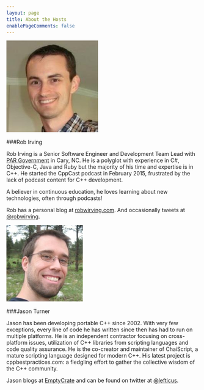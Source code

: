 ```yaml
---
layout: page
title: About the Hosts
enablePageComments: false 
---
```


![Rob Irving](rob-irving.jpg)

###Rob Irving

Rob Irving is a Senior Software Engineer and Development Team Lead with [PAR Government](http://www.pargovernment.com/) in Cary, NC. He is a polyglot with experience in C#, Objective-C, Java and Ruby but the majority of his time and expertise is in C++. He started the CppCast podcast in February 2015, frustrated by the lack of podcast content for C++ development.

A believer in continuous education, he loves learning about new technologies, often through podcasts!

Rob has a personal blog at [robwirving.com](http://www.robwirving.com). And occasionally tweets at [@robwirving](http://www.twitter.com/robwirving).

![Jason Turner](jason-turner.jpg)

###Jason Turner

Jason has been developing portable C++ since 2002. With very few exceptions, every line of code he has written since then has had to run on multiple platforms. He is an independent contractor focusing on cross-platform issues, utilization of C++ libraries from scripting languages and code quality assurance. He is the co-creator and maintainer of ChaiScript, a mature scripting language designed for modern C++. His latest project is cppbestpractices.com: a fledgling effort to gather the collective wisdom of the C++ community.

Jason blogs at [EmptyCrate](http://blog.emptycrate.com/) and can be found on twitter at [@lefticus](https://twitter.com/lefticus).